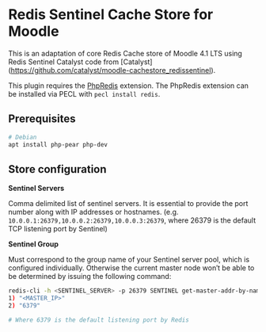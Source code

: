 Redis Sentinel Cache Store for Moodle
=====================================

This is an adaptation of core Redis Cache store of Moodle 4.1 LTS using Redis Sentinel Catalyst code from [Catalyst] (https://github.com/catalyst/moodle-cachestore_redissentinel).

This plugin requires the [PhpRedis](https://github.com/nicolasff/phpredis) extension.  The PhpRedis extension can be installed via PECL with `pecl install redis`.

Prerequisites
-------------

```bash
# Debian
apt install php-pear php-dev
```

Store configuration
-------------------

**Sentinel Servers**

Comma delimited list of sentinel servers.
It is essential to provide the port number along with IP addresses or hostnames.
(e.g. `10.0.0.1:26379,10.0.0.2:26379,10.0.0.3:26379`, where 26379 is the default TCP listening port by Sentinel)

**Sentinel Group**

Must correspond to the group name of your Sentinel server pool, which is configured individually.
Otherwise the current master node won′t be able to be determined by issuing the following command:

```bash
redis-cli -h <SENTINEL_SERVER> -p 26379 SENTINEL get-master-addr-by-name <SENTINEL_GROUP>
1) "<MASTER_IP>"
2) "6379"

# Where 6379 is the default listening port by Redis
```
